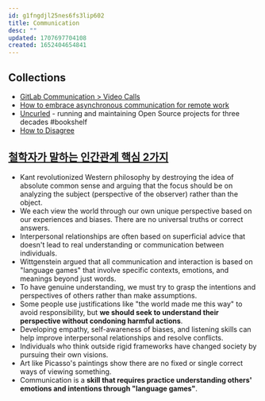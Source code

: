 ```yaml
---
id: g1fngdjl25nes6fs3lip602
title: Communication
desc: ""
updated: 1707697704108
created: 1652404654841
---
```


## Collections

- [GitLab Communication > Video Calls](https://about.gitlab.com/handbook/communication/#video-calls)
- [How to embrace asynchronous communication for remote work](https://about.gitlab.com/company/culture/all-remote/asynchronous/)
- [Uncurled](https://un.curl.dev/) - running and maintaining Open Source projects for three decades #bookshelf
- [How to Disagree](http://www.paulgraham.com/disagree.html)

## [철학자가 말하는 인간관계 핵심 2가지](https://www.youtube.com/watch?v=FX3uttXwETc)

- Kant revolutionized Western philosophy by destroying the idea of absolute common sense and arguing that the focus should be on analyzing the subject (perspective of the observer) rather than the object.
- We each view the world through our own unique perspective based on our experiences and biases. There are no universal truths or correct answers.
- Interpersonal relationships are often based on superficial advice that doesn't lead to real understanding or communication between individuals.
- Wittgenstein argued that all communication and interaction is based on "language games" that involve specific contexts, emotions, and meanings beyond just words.
- To have genuine understanding, we must try to grasp the intentions and perspectives of others rather than make assumptions.
- Some people use justifications like "the world made me this way" to avoid responsibility, but **we should seek to understand their perspective without condoning harmful actions**.
- Developing empathy, self-awareness of biases, and listening skills can help improve interpersonal relationships and resolve conflicts.
- Individuals who think outside rigid frameworks have changed society by pursuing their own visions.
- Art like Picasso's paintings show there are no fixed or single correct ways of viewing something.
- Communication is a **skill that requires practice understanding others' emotions and intentions through "language games"**.
